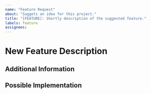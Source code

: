 ```yaml
---
name: "Feature Request"
about: "Suggets an idea for this project."
title: "[FEATURE]: Shortly description of the suggested feature."
labels: feature
assignees:
---
```


<!--
Thank you for suggesting an idea to make 42Cleaner better.

Please fill in as much of the template below as you're able.
-->

# New Feature Description
<!-- Is your feature request related to a problem? Please use the template for Bugs. -->
<!-- Otherwise, please provides a clear and concise description of the new feature. -->

## Additional Information
<!-- Any extra details you consider relevant. -->

## Possible Implementation
<!--- Not obligatory, but suggest an idea for implementing additions or changes. -->